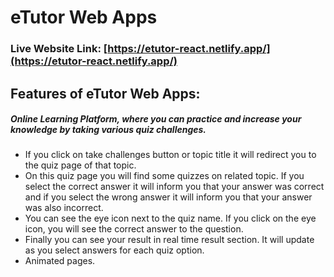 # eTutor Web Apps

### Live Website Link: [https://etutor-react.netlify.app/](https://etutor-react.netlify.app/)

## Features of eTutor Web Apps:

##### Online Learning Platform, where you can practice and increase your knowledge by taking various quiz challenges.

- If you click on take challenges button or topic title it will redirect you to the quiz page of that topic.
- On this quiz page you will find some quizzes on related topic. If you select the correct answer it will inform you that your answer was correct and if you select the wrong answer it will inform you that your answer was also incorrect.
- You can see the eye icon next to the quiz name. If you click on the eye icon, you will see the correct answer to the question.
- Finally you can see your result in real time result section. It will update as you select answers for each quiz option.
- Animated pages.
